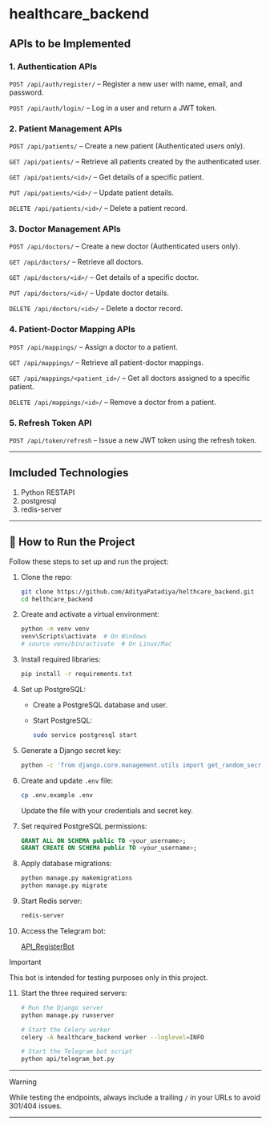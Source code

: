 # healthcare_backend

## APIs to be Implemented

### 1. Authentication APIs

`POST /api/auth/register/` – Register a new user with name, email, and password.

`POST /api/auth/login/` – Log in a user and return a JWT token.

### 2. Patient Management APIs

`POST /api/patients/` – Create a new patient (Authenticated users only).

`GET /api/patients/` – Retrieve all patients created by the authenticated user.

`GET /api/patients/<id>/` – Get details of a specific patient.

`PUT /api/patients/<id>/` – Update patient details.

`DELETE /api/patients/<id>/` – Delete a patient record.

### 3. Doctor Management APIs

`POST /api/doctors/` – Create a new doctor (Authenticated users only).

`GET /api/doctors/` – Retrieve all doctors.

`GET /api/doctors/<id>/` – Get details of a specific doctor.

`PUT /api/doctors/<id>/` – Update doctor details.

`DELETE /api/doctors/<id>/` – Delete a doctor record.

### 4. Patient-Doctor Mapping APIs

`POST /api/mappings/` – Assign a doctor to a patient.

`GET /api/mappings/` – Retrieve all patient-doctor mappings.

`GET /api/mappings/<patient_id>/` – Get all doctors assigned to a specific patient.

`DELETE /api/mappings/<id>/` – Remove a doctor from a patient.

### 5. Refresh Token API

`POST /api/token/refresh` – Issue a new JWT token using the refresh token.

---

## Imcluded Technologies
1. Python RESTAPI
2. postgresql
3. redis-server
---

## 🔧 How to Run the Project

Follow these steps to set up and run the project:

1. Clone the repo:

    ```bash
    git clone https://github.com/AdityaPatadiya/helthcare_backend.git
    cd helthcare_backend
    ```

2. Create and activate a virtual environment:

    ```bash
    python -m venv venv
    venv\Scripts\activate  # On Windows
    # source venv/bin/activate  # On Linux/Mac
    ```

3. Install required libraries:

    ```bash
    pip install -r requirements.txt
    ```

4. Set up PostgreSQL:

    - Create a PostgreSQL database and user.
    - Start PostgreSQL:

      ```bash
      sudo service postgresql start
      ```

5. Generate a Django secret key:

    ```bash
    python -c 'from django.core.management.utils import get_random_secret_key; print(get_random_secret_key())'
    ```

6. Create and update `.env` file:

    ```bash
    cp .env.example .env
    ```

    Update the file with your credentials and secret key.

7. Set required PostgreSQL permissions:

    ```sql
    GRANT ALL ON SCHEMA public TO <your_username>;
    GRANT CREATE ON SCHEMA public TO <your_username>;
    ```

8. Apply database migrations:

    ```bash
    python manage.py makemigrations
    python manage.py migrate
    ```

9. Start Redis server:

    ```bash
    redis-server
    ```

10. Access the Telegram bot:

    [API_RegisterBot](https://t.me/API_RegisterBot)

> [!IMPORTANT]
> This bot is intended for testing purposes only in this project.

11. Start the three required servers:

    ```bash
    # Run the Django server
    python manage.py runserver

    # Start the Celery worker
    celery -A healthcare_backend worker --loglevel=INFO

    # Start the Telegram bot script
    python api/telegram_bot.py
    ```

---

> [!WARNING]
> While testing the endpoints, always include a trailing `/` in your URLs to avoid 301/404 issues.

---
